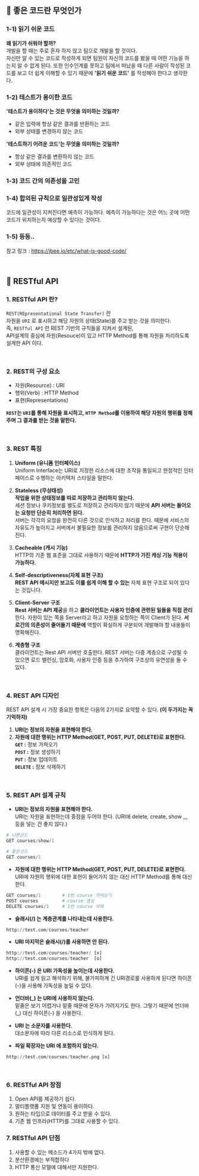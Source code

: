 ## 📌 좋은 코드란 무엇인가
### 1-1) 읽기 쉬운 코드
**왜 읽기가 쉬워야 할까?**<br>
개발을 할 때는 주로 혼자 하지 않고 팀으로 개발을 할 것이다.<br>
자신만 알 수 있는 코드로 작성하게 되면 팀원이 자신의 코드를 봤을 때 어떤 기능을 하는지 알 수 없게 된다. 또한 인수인계를 못하고 팀에서 떠났을 때 다른 사람이 작성된 코드를 보고 더 쉽게 이해할 수 있기 때문에 **'읽기 쉬운 코드'** 를 작성해야 한다고 생각한다.

### 1-2) 테스트가 용이한 코드
**'테스트가 용이하다'는 것은 무엇을 의미하는 것일까?**<br>
- 같은 입력에 항상 같은 결과를 반환하는 코드
- 외부 상태를 변경하지 않는 코드

**'테스트하기 어려운 코드'는 무엇을 의미하는 것일까?**<br>
- 항상 같은 결과를 변환하지 않는 코드
- 외부 상태에 의존적인 코드

### 1-3) 코드 간의 의존성을 고민

### 1-4) 합의된 규칙으로 일관성있게 작성
코드에 일관성이 지켜진다면 예측이 가능하다. 예측이 가능하다는 것은 어느 곳에 어떤 코드가 위치하는지 예상할 수 있다는 것이다.

### 1-5) 등등..
참고 링크 : https://jbee.io/etc/what-is-good-code/

</br>

## 📌 RESTful API
### 1. RESTful API 란?
`REST(REpresentational State Transfer)` 란<br>
자원을 `URI` 로 표시하고 해당 자원의 상태(State)를 주고 받는 것을 의미한다.<br>
즉, `RESTful API` 란 REST 기반의 규칙들을 지켜서 설계된, <br>
API설계의 중심에 자원(Resouce)이 있고 HTTP Method를 통해 자원을 처리하도록 설계한 API 이다.

<br>

### 2. REST의 구성 요소
- 자원(Resource) : URI
- 행위(Verb) : HTTP Method
- 표현(Representations)

**`REST`는 `URI`를 통해 자원을 표시하고, `HTTP Method`를 이용하여 해당 자원의 행위를 정해주며 그 결과를 받는 것을 말한다.**

<br>

### 3. REST 특징
1. **Uniform (유니폼 인터페이스)**<br>
Uniform Interface는 URI로 지정한 리소스에 대한 조작을 통일되고 한정적인 인터페이스로 수행하는 아키텍처 스타일을 말한다.

2. **Stateless (무상태성)**<br>
**작업을 위한 상태정보를 따로 저장하고 관리하지 않는다.**<br>
세션 정보나 쿠키정보를 별도로 저장하고 관리하지 않기 때문에 **API 서버는 들어오는 요청만 단순히 처리하면 된다.**<br>
서버는 각각의 요청을 완전히 다른 것으로 인식하고 처리를 한다.
때문에 서비스의 자유도가 높아지고 서버에서 불필요한 정보를 관리하지 않음으로써 구현이 단순해진다.

3. **Cacheable (캐시 기능)**<br>
HTTP의 기존 웹 표준을 그대로 사용하기 때문에 **HTTP가 가진 캐싱 기능 적용이 가능하다.**

4. **Self-descriptiveness(자체 표현 구조)**<br>
**REST API 메시지만 보고도 이를 쉽게 이해 할 수 있는** 자체 표현 구조로 되어 있다는 것입니다.

5. **Client-Server 구조**<br>
**Rest 서버는 API 제공**을 하고 **클라이언트는 사용자 인증에 관련된 일들을 직접 관리**한다.
자원이 있는 쪽을 Server라고 하고 자원을 요청하는 쪽이 Client가 된다.
**서로간의 의존성이 줄어들기 때문에** 역할이 확실하게 구분되어 개발해야 할 내용들이 명확해진다.

6. **계층형 구조**<br>
클라이언트는 Rest API 서버만 호출한다.
REST 서버는 다중 계층으로 구성될 수 있으면 로드 밸런싱, 암호화, 사용자 인증 등을 추가하여 구조상의 유연성을 둘 수 있다.

<br>

### 4. REST API 디자인
REST API 설계 시 가장 중요한 항목은 다음의 2가지로 요약할 수 있다. **(이 두가지는 꼭 기억하자)**

1. **URI는 정보의 자원을 표현해야 한다.**
2. **자원에 대한 행위는 HTTP Method(GET, POST, PUT, DELETE)로 표현한다.<br>
`GET`        :** 정보 가져오기<br>
**`POST`      :** 정보 생성하기<br>
**`PUT`        :** 정보 업데이트<br>
**`DELETE` :** 정보 삭제하기

<br>

### 5. REST API 설계 규칙

- **URI는 정보의 자원을 표현해야 한다.**<br>
URI는 자원을 표현하는데 중점을 두어야 한다. (URI에 delete, create, show ,,, 등을 넣는 건 좋지 않다.)
```python
# 나쁜코드
GET courses/show/1

# 좋은코드
GET courses/1
```

- **자원에 대한 행위는 HTTP Method(GET, POST, PUT, DELETE)로 표현한다.**<br>
URI에 자원의 행위에 대한 표현이 들어가지 않는 대신 HTTP Method를 통해 대신한다.
```python
GET courses/1        # 1번 course 가져오기
POST courses         # course 생성
DELETE courses/1     # 1번 course 삭제
```

- **슬래시(/) 는 계층관계를 나타내는데 사용한다.**<br>
```python
http://test.com/courses/teacher
```

- **URI 마지막은 슬래시(/)를 사용하면 안 된다.**<br>
```python
http://test.com/courses/teacher/ [x]
http://test.com/courses/teacher  [o]
```

- **하이픈(-) 은 URI 가독성을 높이는데 사용한다.**<br>
URI를 쉽게 읽고 해석하기 위해,  불가피하게 긴 URI경로를 사용하게 된다면 하이픈(-)을 사용해 가독성을 높일 수 있다.

- **언더바(_) 는 URI에 사용하지 않는다.**<br>
밑줄은 보기 어렵거나 밑줄 때문에 문자가 가려지기도 한다.
그렇기 때문에 언더바(_) 대신 하이픈(-) 을 사용한다.
- **URI 는 소문자를 사용한다.**<br>
대소문자에 따라 다른 리소스로 인식하게 된다.
- **파일 확장자는 URI 에 포함하지 않는다.**<br>
```python
http://test.com/courses/teacher.png [x]
```

<br>

### 6. RESTful API 장점
1. Open API를 제공하기 쉽다.
2. 멀티플랫폼 지원 및 연동이 용이하다.
3. 원하는 타입으로 데이터를 주고 받을 수 있다.
4. 기존 웹 인프라(HTTP)를 그대로 사용할 수 있다.

### 7. RESTful API 단점
1. 사용할 수 있는 메소드가 4가지 밖에 없다.
2. 분산환경에는 부적합하다
3. HTTP 통신 모델에 대해서만 지원한다.